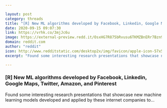 ```yaml
---

layout: post
category: threads
title: "[R] New ML algorithms developed by Facebook, Linkedin, Google Maps, Twitter, Amazon, and Pinterest"
date: 2020-09-15 09:07:30
link: https://vrhk.co/3mjJc6u
image: https://external-preview.redd.it/OsxHG7R875bRvusu6TKMZBnERr7Bzn90RGpMEEVGKw0.jpg?width=997&height=521.989528796&auto=webp&crop=997:521.989528796,smart&s=5af06f86cb66c7aa0e61f9241ff022b77d2f9bfe
domain: reddit.com
author: "reddit"
icon: http://www.redditstatic.com/desktop2x/img/favicon/apple-icon-57x57.png
excerpt: "Found some interesting research presentations that showcase new machine learning models developed and applied by these internet companies to..."

---
```


### [R] New ML algorithms developed by Facebook, Linkedin, Google Maps, Twitter, Amazon, and Pinterest

Found some interesting research presentations that showcase new machine learning models developed and applied by these internet companies to...